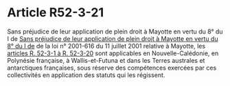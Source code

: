# Article R52-3-21

Sans préjudice de leur application de plein droit à Mayotte en vertu du 8° du I de [Sans préjudice de leur application de plein droit à Mayotte en vertu du 8° du I de][1] de la loi n° 2001-616 du 11 juillet 2001 relative à Mayotte, les [articles R. 52-3-1 à R. 52-3-20][2] sont applicables en Nouvelle-Calédonie, en Polynésie française, à Wallis-et-Futuna et dans les Terres australes et antarctiques françaises, sous réserve des compétences exercées par ces collectivités en application des statuts qui les régissent.

 [1]: /affichTexteArticle.do?cidTexte=JORFTEXT000000407771&idArticle=LEGIARTI000006386492&dateTexte=&categorieLien=cid
 [2]: /affichCodeArticle.do?cidTexte=LEGITEXT000006070987&idArticle=LEGIARTI000006466514&dateTexte=&categorieLien=cid